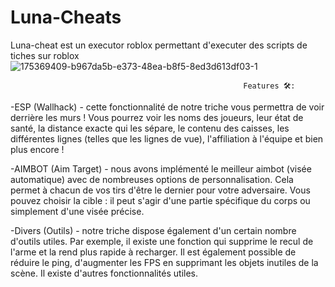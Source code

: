 # Luna-Cheats
Luna-cheat est un executor roblox permettant d'executer des scripts de tiches sur roblox
![175369409-b967da5b-e373-48ea-b8f5-8ed3d613df03-1](https://github.com/user-attachments/assets/0e1b75c9-77e2-46b6-b5e1-7c9757392907)

                                                        Features 🛠️:


-ESP (Wallhack) - cette fonctionnalité de notre triche vous permettra de voir derrière les murs ! Vous pourrez voir les noms des joueurs, leur état de santé, la distance exacte qui les sépare, le contenu des caisses, les différentes lignes (telles que les lignes de vue), l'affiliation à l'équipe et bien plus encore !

-AIMBOT (Aim Target) - nous avons implémenté le meilleur aimbot (visée automatique) avec de nombreuses options de personnalisation. Cela permet à chacun de vos tirs d'être le dernier pour votre adversaire. Vous pouvez choisir la cible : il peut s'agir d'une partie spécifique du corps ou simplement d'une visée précise.

-Divers (Outils) - notre triche dispose également d'un certain nombre d'outils utiles. Par exemple, il existe une fonction qui supprime le recul de l'arme et la rend plus rapide à recharger. Il est également possible de réduire le ping, d'augmenter les FPS en supprimant les objets inutiles de la scène. Il existe d'autres fonctionnalités utiles.
